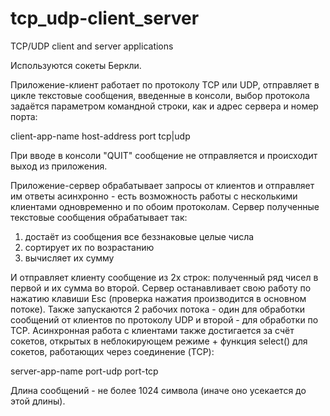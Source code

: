 # tcp_udp-client_server
TCP/UDP client and server applications

Используются сокеты Беркли.

Приложение-клиент работает по протоколу TCP или UDP,
отправляет в цикле текстовые сообщения, введенные в консоли,
выбор протокола задаётся параметром командной строки,
как и адрес сервера и номер порта:

client-app-name host-address port tcp|udp
  
При вводе в консоли "QUIT" сообщение не отправляется
и происходит выход из приложения.
  
Приложение-сервер обрабатывает запросы от клиентов и
отправляет им ответы асинхронно - есть возможность работы
с несколькими клиентами одновременно и по обоим протоколам.
Сервер полученные текстовые сообщения обрабатывает так:
1. достаёт из сообщения все беззнаковые целые числа
2. сортирует их по возрастанию
3. вычисляет их сумму

  И отправляет клиенту сообщение из 2х строк:
полученный ряд чисел в первой и их сумма во второй.
Сервер останавливает свою работу по нажатию клавиши Esc
(проверка нажатия производится в основном потоке). Также
запускаются 2 рабочих потока - один для обработки сообщений
от клиентов по протоколу UDP и второй - для обработки по TCP.
Асинхронная работа с клиентами также достигается за счёт
сокетов, открытых в неблокирующем режиме + функция select()
для сокетов, работающих через соединение (TCP):
  
server-app-name port-udp port-tcp
  
Длина сообщений - не более 1024 символа (иначе оно усекается
до этой длины).

